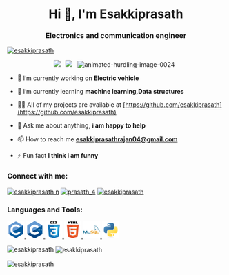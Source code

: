 <h1 align="center">Hi 👋, I'm Esakkiprasath</h1>
<h3 align="center">Electronics and communication engineer</h3>

<p align="left"> <a href="https://github.com/ryo-ma/github-profile-trophy"><img src="https://github-profile-trophy.vercel.app/?username=esakkiprasath" alt="esakkiprasath" /></a> </p>

<div id="header" align="center">
<img src="https://giphy.com/gifs/CapgeminiIndia-coding-techchallenge2020-techchallenge-u2pmTWUi0MXjyrMaVj" width="200"/>&nbsp&nbsp
  <img src="https://media3.giphy.com/media/xT77XHIPBBGZL9m62I/giphy.gif" width="300"/>&nbsp&nbsp
  <img src="https://rapidapi.com/blog/wp-content/uploads/2017/01/octocat.gif" border="0" alt="animated-hurdling-image-0024" width="200"/></a>&nbsp&nbsp
</div>

- 🔭 I’m currently working on **Electric vehicle**

- 🌱 I’m currently learning **machine learning,Data structures**

- 👨‍💻 All of my projects are available at [https://github.com/esakkiprasath](https://github.com/esakkiprasath)

- 💬 Ask me about anything, **i am happy to help**

- 📫 How to reach me **esakkiprasathrajan04@gmail.com**

- ⚡ Fun fact **I think i am funny**

<h3 align="left">Connect with me:</h3>
<p align="left">
<a href="https://linkedin.com/in/esakkiprasath n" target="blank"><img align="center" src="https://raw.githubusercontent.com/rahuldkjain/github-profile-readme-generator/master/src/images/icons/Social/linked-in-alt.svg" alt="esakkiprasath n" height="30" width="40" /></a>
<a href="https://www.codechef.com/users/prasath_04" target="blank"><img align="center" src="https://cdn.jsdelivr.net/npm/simple-icons@3.1.0/icons/codechef.svg" alt="prasath_4" height="30" width="40" /></a>
<a href="https://www.leetcode.com/esakkiprasath" target="blank"><img align="center" src="https://raw.githubusercontent.com/rahuldkjain/github-profile-readme-generator/master/src/images/icons/Social/leet-code.svg" alt="esakkiprasath" height="30" width="40" /></a>
</p>

<h3 align="left">Languages and Tools:</h3>
<p align="left"> <a href="https://www.cprogramming.com/" target="_blank" rel="noreferrer"> <img src="https://raw.githubusercontent.com/devicons/devicon/master/icons/c/c-original.svg" alt="c" width="40" height="40"/> </a> <a href="https://www.w3schools.com/cpp/" target="_blank" rel="noreferrer"> <img src="https://raw.githubusercontent.com/devicons/devicon/master/icons/cplusplus/cplusplus-original.svg" alt="cplusplus" width="40" height="40"/> </a> <a href="https://www.w3schools.com/css/" target="_blank" rel="noreferrer"> <img src="https://raw.githubusercontent.com/devicons/devicon/master/icons/css3/css3-original-wordmark.svg" alt="css3" width="40" height="40"/> </a> <a href="https://www.w3.org/html/" target="_blank" rel="noreferrer"> <img src="https://raw.githubusercontent.com/devicons/devicon/master/icons/html5/html5-original-wordmark.svg" alt="html5" width="40" height="40"/> </a> <a href="https://www.mysql.com/" target="_blank" rel="noreferrer"> <img src="https://raw.githubusercontent.com/devicons/devicon/master/icons/mysql/mysql-original-wordmark.svg" alt="mysql" width="40" height="40"/> </a> <a href="https://www.python.org" target="_blank" rel="noreferrer"> <img src="https://raw.githubusercontent.com/devicons/devicon/master/icons/python/python-original.svg" alt="python" width="40" height="40"/> </a> </p>

<p><img align="left" src="https://github-readme-stats.vercel.app/api/top-langs?username=esakkiprasath&show_icons=true&locale=en&layout=compact" alt="esakkiprasath" /></p>

<p>&nbsp;<img align="center" src="https://github-readme-stats.vercel.app/api?username=esakkiprasath&show_icons=true&locale=en" alt="esakkiprasath" /></p>

<p><img align="center" src="https://github-readme-streak-stats.herokuapp.com/?user=esakkiprasath&" alt="esakkiprasath" /></p>

